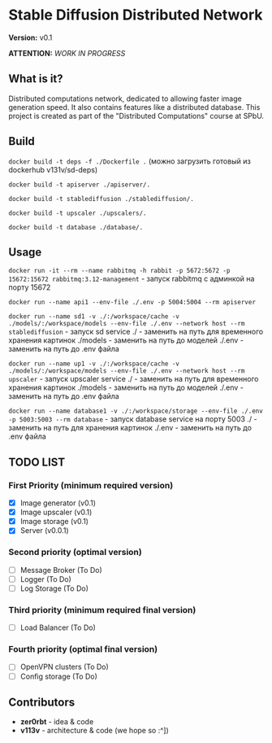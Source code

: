 # Stable Diffusion Distributed Network

**Version:** v0.1

**ATTENTION:** *WORK IN PROGRESS*

## What is it?

Distributed computations network, dedicated to allowing faster image generation speed. It also contains features like a distributed database. This project is created as part of the "Distributed Computations" course at SPbU.

## Build

`docker build -t deps -f ./Dockerfile .` (можно загрузить готовый из dockerhub v131v/sd-deps)

`docker build -t apiserver ./apiserver/.`

`docker build -t stablediffusion ./stablediffusion/.`

`docker build -t upscaler ./upscalers/.`

`docker build -t database ./database/.`

## Usage

`docker run -it --rm --name rabbitmq -h rabbit -p 5672:5672 -p 15672:15672 rabbitmq:3.12-management` - запуск rabbitmq с админкой на порту 15672

`docker run --name api1 --env-file ./.env -p 5004:5004 --rm apiserver`

`docker run --name sd1 -v ./:/workspace/cache -v ./models/:/workspace/models --env-file ./.env --network host --rm stablediffusion` - запуск sd service
./ - заменить на путь для временного хранения картинок
./models - заменить на путь до моделей
./.env - заменить на путь до .env файла

`docker run --name up1 -v ./:/workspace/cache -v ./models/:/workspace/models --env-file ./.env --network host --rm upscaler` - запуск upscaler service
./ - заменить на путь для временного хранения картинок
./models - заменить на путь до моделей
./.env - заменить на путь до .env файла

`docker run --name database1 -v ./:/workspace/storage --env-file ./.env -p 5003:5003 --rm database` - запуск database service на порту 5003
./ - заменить на путь для хранения картинок
./.env - заменить на путь до .env файла

## TODO LIST

### First Priority (minimum required version)

- [x] Image generator (v0.1)
- [x] Image upscaler (v0.1)
- [x] Image storage (v0.1)
- [x] Server (v0.0.1)

### Second priority (optimal version)

- [ ] Message Broker (To Do)
- [ ] Logger (To Do)
- [ ] Log Storage (To Do)

### Third priority (minimum required final version)

- [ ] Load Balancer (To Do)

### Fourth priority (optimal final version)

- [ ] OpenVPN clusters (To Do)
- [ ] Config storage (To Do)

## Contributors

- **zer0rbt** - idea & code
- **v113v** - architecture & code (we hope so :^])
